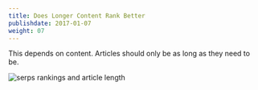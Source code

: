 ```yaml
---
title: Does Longer Content Rank Better
publishdate: 2017-01-07
weight: 07
---
```


This depends on content. Articles should only be as long as they need to be.

![serps rankings and article length](/images/serps.jpg)